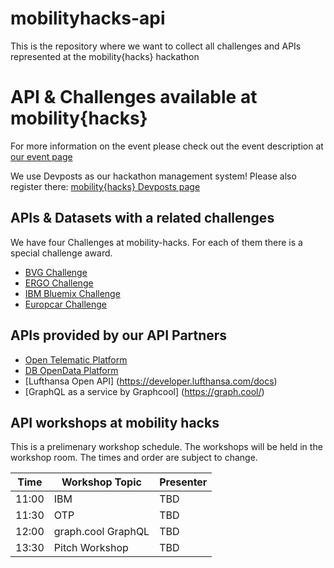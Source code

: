 # mobilityhacks-api
This is the repository where we want to collect all challenges and APIs represented at the mobility{hacks} hackathon

# API & Challenges available at mobility{hacks}

For more information on the event please check out the event description at [our event page](http://www.mobility-hacks.de)

We use Devposts as our hackathon management system! Please also register there: [mobility{hacks} Devposts page](http://mobility-hacks.devpost.com/)

## APIs & Datasets with a related challenges
We have four Challenges at mobility-hacks. For each of them there is a special challenge award.

* [BVG Challenge](https://github.com/hackerstolz/mobilityhacks-api/tree/master/bvg)
* [ERGO Challenge](https://github.com/hackerstolz/mobilityhacks-api/tree/master/ergo/)
* [IBM Bluemix Challenge](https://github.com/hackerstolz/mobilityhacks-api/tree/master/ibm-bluemix/)
* [Europcar Challenge](https://github.com/hackerstolz/mobilityhacks-api/tree/master/europcar)


## APIs provided by our API Partners

* [Open Telematic Platform](https://github.com/hackerstolz/mobilityhacks-api/tree/master/otp/)
* [DB OpenData Platform](http://data.deutschebahn.com/)
* [Lufthansa Open API] (https://developer.lufthansa.com/docs)
* [GraphQL as a service by Graphcool] (https://graph.cool/)

## API workshops at mobility hacks

This is a prelimenary workshop schedule. The workshops will be held in the workshop room. The times and order are subject to change.

| Time     | Workshop Topic    | Presenter |
| -------- | ----------------- | --------- |
| 11:00    | IBM               | TBD       |
| 11:30    | OTP               | TBD       |
| 12:00    | graph.cool GraphQL | TBD       |
| 13:30    | Pitch Workshop    | TBD       |
